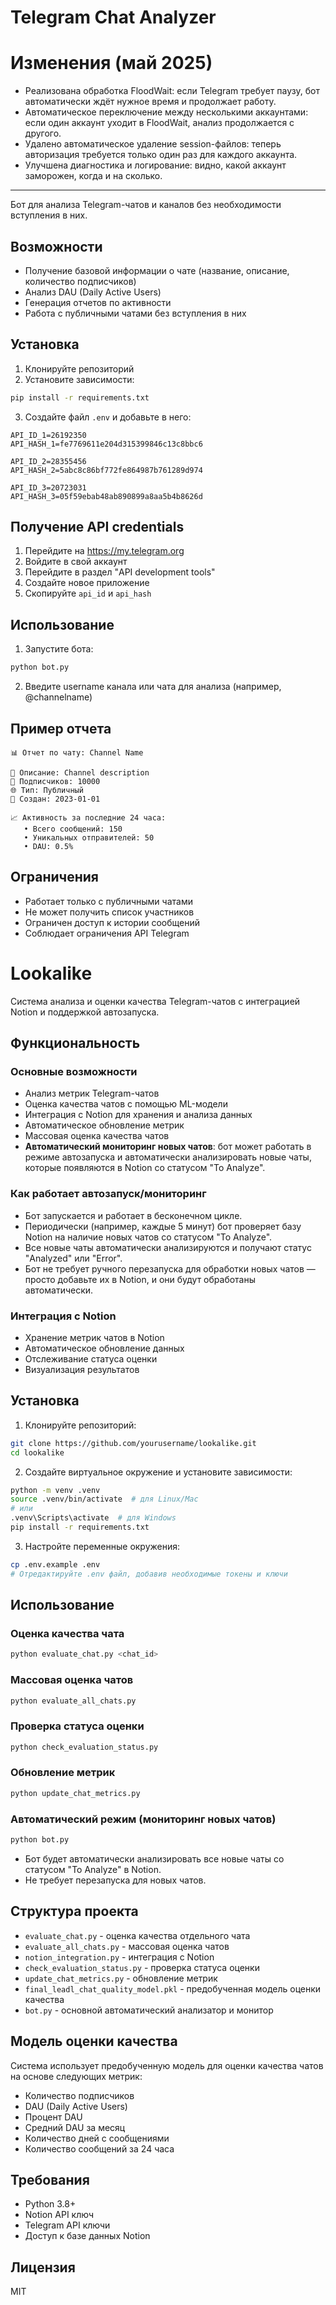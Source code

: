 # Telegram Chat Analyzer

# Изменения (май 2025)

- Реализована обработка FloodWait: если Telegram требует паузу, бот автоматически ждёт нужное время и продолжает работу.
- Автоматическое переключение между несколькими аккаунтами: если один аккаунт уходит в FloodWait, анализ продолжается с другого.
- Удалено автоматическое удаление session-файлов: теперь авторизация требуется только один раз для каждого аккаунта.
- Улучшена диагностика и логирование: видно, какой аккаунт заморожен, когда и на сколько.

---

Бот для анализа Telegram-чатов и каналов без необходимости вступления в них.

## Возможности

- Получение базовой информации о чате (название, описание, количество подписчиков)
- Анализ DAU (Daily Active Users)
- Генерация отчетов по активности
- Работа с публичными чатами без вступления в них

## Установка

1. Клонируйте репозиторий
2. Установите зависимости:
```bash
pip install -r requirements.txt
```

3. Создайте файл `.env` и добавьте в него:
```
API_ID_1=26192350
API_HASH_1=fe7769611e204d315399846c13c8bbc6

API_ID_2=28355456
API_HASH_2=5abc8c86bf772fe864987b761289d974

API_ID_3=20723031
API_HASH_3=05f59ebab48ab890899a8aa5b4b8626d

```

## Получение API credentials

1. Перейдите на https://my.telegram.org
2. Войдите в свой аккаунт
3. Перейдите в раздел "API development tools"
4. Создайте новое приложение
5. Скопируйте `api_id` и `api_hash`

## Использование

1. Запустите бота:
```bash
python bot.py
```

2. Введите username канала или чата для анализа (например, @channelname)

## Пример отчета

```
📊 Отчет по чату: Channel Name

📝 Описание: Channel description
👥 Подписчиков: 10000
🌐 Тип: Публичный
📅 Создан: 2023-01-01

📈 Активность за последние 24 часа:
   • Всего сообщений: 150
   • Уникальных отправителей: 50
   • DAU: 0.5%
```

## Ограничения

- Работает только с публичными чатами
- Не может получить список участников
- Ограничен доступ к истории сообщений
- Соблюдает ограничения API Telegram 

# Lookalike

Система анализа и оценки качества Telegram-чатов с интеграцией Notion и поддержкой автозапуска.

## Функциональность

### Основные возможности
- Анализ метрик Telegram-чатов
- Оценка качества чатов с помощью ML-модели
- Интеграция с Notion для хранения и анализа данных
- Автоматическое обновление метрик
- Массовая оценка качества чатов
- **Автоматический мониторинг новых чатов**: бот может работать в режиме автозапуска и автоматически анализировать новые чаты, которые появляются в Notion со статусом "To Analyze".

### Как работает автозапуск/мониторинг
- Бот запускается и работает в бесконечном цикле.
- Периодически (например, каждые 5 минут) бот проверяет базу Notion на наличие новых чатов со статусом "To Analyze".
- Все новые чаты автоматически анализируются и получают статус "Analyzed" или "Error".
- Бот не требует ручного перезапуска для обработки новых чатов — просто добавьте их в Notion, и они будут обработаны автоматически.

### Интеграция с Notion
- Хранение метрик чатов в Notion
- Автоматическое обновление данных
- Отслеживание статуса оценки
- Визуализация результатов

## Установка

1. Клонируйте репозиторий:
```bash
git clone https://github.com/yourusername/lookalike.git
cd lookalike
```

2. Создайте виртуальное окружение и установите зависимости:
```bash
python -m venv .venv
source .venv/bin/activate  # для Linux/Mac
# или
.venv\Scripts\activate  # для Windows
pip install -r requirements.txt
```

3. Настройте переменные окружения:
```bash
cp .env.example .env
# Отредактируйте .env файл, добавив необходимые токены и ключи
```

## Использование

### Оценка качества чата
```bash
python evaluate_chat.py <chat_id>
```

### Массовая оценка чатов
```bash
python evaluate_all_chats.py
```

### Проверка статуса оценки
```bash
python check_evaluation_status.py
```

### Обновление метрик
```bash
python update_chat_metrics.py
```

### Автоматический режим (мониторинг новых чатов)
```bash
python bot.py
```
- Бот будет автоматически анализировать все новые чаты со статусом "To Analyze" в Notion.
- Не требует перезапуска для новых чатов.

## Структура проекта

- `evaluate_chat.py` - оценка качества отдельного чата
- `evaluate_all_chats.py` - массовая оценка чатов
- `notion_integration.py` - интеграция с Notion
- `check_evaluation_status.py` - проверка статуса оценки
- `update_chat_metrics.py` - обновление метрик
- `final_leadl_chat_quality_model.pkl` - предобученная модель оценки качества
- `bot.py` - основной автоматический анализатор и монитор

## Модель оценки качества

Система использует предобученную модель для оценки качества чатов на основе следующих метрик:
- Количество подписчиков
- DAU (Daily Active Users)
- Процент DAU
- Средний DAU за месяц
- Количество дней с сообщениями
- Количество сообщений за 24 часа

## Требования

- Python 3.8+
- Notion API ключ
- Telegram API ключи
- Доступ к базе данных Notion

## Лицензия

MIT 
